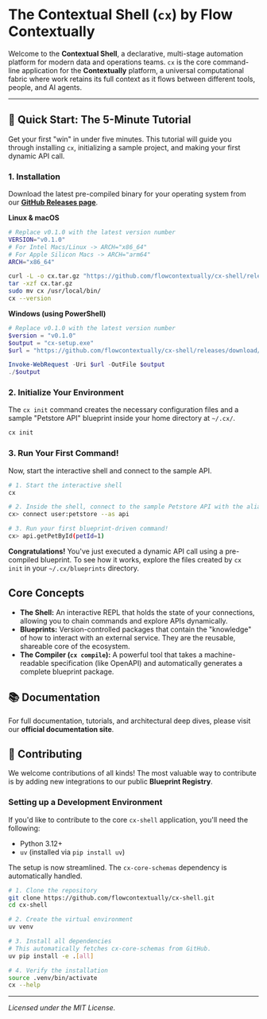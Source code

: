 # The Contextual Shell (`cx`) by Flow Contextually

<!-- <p align="center"> -->
  <!-- TODO: Record and add a short GIF of the shell in action: -->
  <!-- cx init -> cx -> connect user:petstore --as api -> api.getPetById(petId=1) -->
  <!-- <img src="placeholder.gif" alt="Contextually Shell Demo"> -->
<!-- </p> -->

Welcome to the **Contextual Shell**, a declarative, multi-stage automation platform for modern data and operations teams. `cx` is the core command-line application for the **Contextually** platform, a universal computational fabric where work retains its full context as it flows between different tools, people, and AI agents.

---

## 🚀 Quick Start: The 5-Minute Tutorial

Get your first "win" in under five minutes. This tutorial will guide you through installing `cx`, initializing a sample project, and making your first dynamic API call.

### 1. Installation

Download the latest pre-compiled binary for your operating system from our [**GitHub Releases page**](https://github.com/flowcontextually/cx-shell/releases).

**Linux & macOS**

```bash
# Replace v0.1.0 with the latest version number
VERSION="v0.1.0"
# For Intel Macs/Linux -> ARCH="x86_64"
# For Apple Silicon Macs -> ARCH="arm64"
ARCH="x86_64"

curl -L -o cx.tar.gz "https://github.com/flowcontextually/cx-shell/releases/download/${VERSION}/cx-${VERSION}-linux-${ARCH}.tar.gz"
tar -xzf cx.tar.gz
sudo mv cx /usr/local/bin/
cx --version
```

**Windows (using PowerShell)**

```powershell
# Replace v0.1.0 with the latest version number
$version = "v0.1.0"
$output = "cx-setup.exe"
$url = "https://github.com/flowcontextually/cx-shell/releases/download/${version}/cx-setup-${version}.exe"

Invoke-WebRequest -Uri $url -OutFile $output
./$output
```

### 2. Initialize Your Environment

The `cx init` command creates the necessary configuration files and a sample "Petstore API" blueprint inside your home directory at `~/.cx/`.

```bash
cx init
```

### 3. Run Your First Command!

Now, start the interactive shell and connect to the sample API.

```bash
# 1. Start the interactive shell
cx

# 2. Inside the shell, connect to the sample Petstore API with the alias 'api'
cx> connect user:petstore --as api

# 3. Run your first blueprint-driven command!
cx> api.getPetById(petId=1)
```

**Congratulations!** You've just executed a dynamic API call using a pre-compiled blueprint. To see how it works, explore the files created by `cx init` in your `~/.cx/blueprints` directory.

## Core Concepts

- **The Shell:** An interactive REPL that holds the state of your connections, allowing you to chain commands and explore APIs dynamically.
- **Blueprints:** Version-controlled packages that contain the "knowledge" of how to interact with an external service. They are the reusable, shareable core of the ecosystem.
- **The Compiler (`cx compile`):** A powerful tool that takes a machine-readable specification (like OpenAPI) and automatically generates a complete blueprint package.

## 📚 Documentation

For full documentation, tutorials, and architectural deep dives, please visit our **official documentation site**.

## 🤝 Contributing

We welcome contributions of all kinds! The most valuable way to contribute is by adding new integrations to our public **Blueprint Registry**.

### Setting up a Development Environment

If you'd like to contribute to the core `cx-shell` application, you'll need the following:

- Python 3.12+
- `uv` (installed via `pip install uv`)

The setup is now streamlined. The `cx-core-schemas` dependency is automatically handled.

```bash
# 1. Clone the repository
git clone https://github.com/flowcontextually/cx-shell.git
cd cx-shell

# 2. Create the virtual environment
uv venv

# 3. Install all dependencies
# This automatically fetches cx-core-schemas from GitHub.
uv pip install -e .[all]

# 4. Verify the installation
source .venv/bin/activate
cx --help
```

---

_Licensed under the MIT License._
